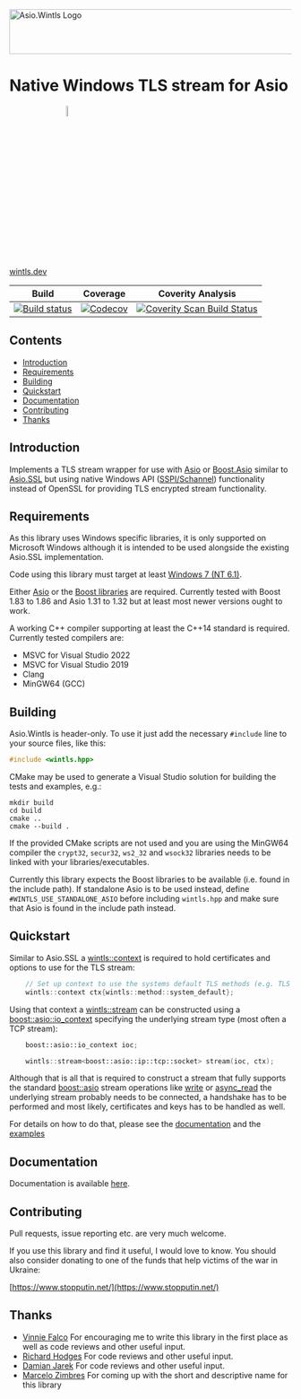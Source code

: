<img width="800" height="80" alt="Asio.Wintls Logo" src="https://raw.githubusercontent.com/laudrup/boost-wintls/master/doc/logo.jpg">

# Native Windows TLS stream for Asio

<a href="https://www.stopputin.net/">
    <img style="display: block; margin-left: 20%; margin-right: auto; width: 7%;" alt="Support Ukraine" src="https://raw.githubusercontent.com/laudrup/boost-wintls/master/doc/support-ukraine.png">
</a>

[wintls.dev](https://wintls.dev/)

Build | Coverage | Coverity Analysis |
------|----------|-------------------|
[![Build status](https://github.com/laudrup/boost-wintls/workflows/build/badge.svg?branch=master)](https://github.com/laudrup/boost-wintls/actions) | [![Codecov](https://codecov.io/gh/laudrup/boost-wintls/branch/master/graph/badge.svg)](https://codecov.io/gh/laudrup/boost-wintls) | [![Coverity Scan Build Status](https://scan.coverity.com/projects/23473/badge.svg)](https://scan.coverity.com/projects/laudrup-boost-wintls) |

## Contents

- [Introduction](#introduction)
- [Requirements](#requirements)
- [Building](#building)
- [Quickstart](#quickstart)
- [Documentation](#documentation)
- [Contributing](#contributing)
- [Thanks](#thanks)

## Introduction

Implements a TLS stream wrapper for use with
[Asio](https://think-async.com/Asio/) or
[Boost.Asio](https://www.boost.org/doc/libs/release/doc/html/boost_asio.html)
similar to
[Asio.SSL](https://www.boost.org/doc/libs/release/doc/html/boost_asio/overview/ssl.html)
but using native Windows API
([SSPI/Schannel](https://docs.microsoft.com/en-us/windows-server/security/tls/tls-ssl-schannel-ssp-overview))
functionality instead of OpenSSL for providing TLS encrypted stream functionality.

## Requirements

As this library uses Windows specific libraries, it is only supported
on Microsoft Windows although it is intended to be used alongside the
existing Asio.SSL implementation.

Code using this library must target at least
[Windows 7 (NT 6.1)](https://learn.microsoft.com/en-us/windows/win32/winprog/using-the-windows-headers).

Either [Asio](https://think-async.com/Asio/) or the [Boost
libraries](https://www.boost.org) are required. Currently tested with
Boost 1.83 to 1.86 and Asio 1.31 to 1.32 but at least most newer
versions ought to work.

A working C++ compiler supporting at least the C++14 standard is
required.  Currently tested compilers are:

- MSVC for Visual Studio 2022
- MSVC for Visual Studio 2019
- Clang
- MinGW64 (GCC)

## Building

Asio.Wintls is header-only. To use it just add the necessary `#include` line
to your source files, like this:
```C++
#include <wintls.hpp>
```

CMake may be used to generate a Visual Studio solution for building
the tests and examples, e.g.:

```
mkdir build
cd build
cmake ..
cmake --build .
```

If the provided CMake scripts are not used and you are using the
MinGW64 compiler the `crypt32`, `secur32`, `ws2_32` and `wsock32`
libraries needs to be linked with your libraries/executables.

Currently this library expects the Boost libraries to be available
(i.e. found in the include path). If standalone Asio is to be used
instead, define `#WINTLS_USE_STANDALONE_ASIO` before including
`wintls.hpp` and make sure that Asio is found in the include path
instead.

## Quickstart

Similar to Asio.SSL a
[wintls::context](https://wintls.dev/classes.html#context)
is required to hold certificates and options to use for the TLS
stream:

```C++
    // Set up context to use the systems default TLS methods (e.g. TLS 1.2)
    wintls::context ctx{wintls::method::system_default};
```

Using that context a
[wintls::stream](https://wintls.dev/classes.html#stream)
can be constructed using a
[boost::asio::io_context](https://www.boost.org/doc/libs/release/doc/html/boost_asio/reference/io_context.html)
specifying the underlying stream type (most often a TCP stream):

```C++
    boost::asio::io_context ioc;

    wintls::stream<boost::asio::ip::tcp::socket> stream(ioc, ctx);
```

Although that is all that is required to construct a stream that fully
supports the standard [boost::asio](https://www.boost.org/doc/libs/release/doc/html/boost_asio.html) stream operations like
[write](https://www.boost.org/doc/libs/release/doc/html/boost_asio/reference/write.html)
or
[async_read](https://www.boost.org/doc/libs/release/doc/html/boost_asio/reference/async_read.html)
the underlying stream probably needs to be connected, a handshake has
to be performed and most likely, certificates and keys has to be
handled as well.

For details on how to do that, please see the
[documentation](https://wintls.dev) and the
[examples](https://wintls.dev/examples.html)

## Documentation

Documentation is available [here](https://wintls.dev/).

## Contributing

Pull requests, issue reporting etc. are very much welcome.

If you use this library and find it useful, I would love to know. You
should also consider donating to one of the funds that help victims of
the war in Ukraine:

[https://www.stopputin.net/](https://www.stopputin.net/)


## Thanks

* [Vinnie Falco](https://github.com/vinniefalco)
  For encouraging me to write this library in the first place as well as code reviews and other useful input.
* [Richard Hodges](https://github.com/madmongo1)
  For code reviews and other useful input.
* [Damian Jarek](https://github.com/djarek)
  For code reviews and other useful input.
* [Marcelo Zimbres](https://github.com/mzimbres)
  For coming up with the short and descriptive name for this library
